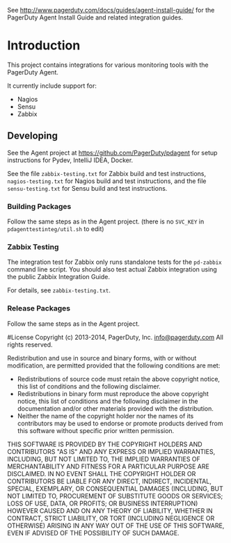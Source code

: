 
See http://www.pagerduty.com/docs/guides/agent-install-guide/ for the PagerDuty
Agent Install Guide and related integration guides.

# Introduction

This project contains integrations for various monitoring tools with the
PagerDuty Agent.

It currently include support for:

- Nagios
- Sensu
- Zabbix

## Developing

See the Agent project at https://github.com/PagerDuty/pdagent for setup
instructions for Pydev, IntelliJ IDEA, Docker.

See the file `zabbix-testing.txt` for Zabbix build and test instructions,
`nagios-testing.txt` for Nagios build and test instructions, and the file
`sensu-testing.txt` for Sensu build and test instructions.


### Building Packages

Follow the same steps as in the Agent project. (there is no `SVC_KEY` in
`pdagenttestinteg/util.sh` to edit)

### Zabbix Testing

The integration test for Zabbix only runs standalone tests for the `pd-zabbix`
command line script. You should also test actual Zabbix integration using the
public Zabbix Integration Guide.

For details, see `zabbix-testing.txt`.


### Release Packages

Follow the same steps as in the Agent project.

#License
Copyright (c) 2013-2014, PagerDuty, Inc. <info@pagerduty.com>
All rights reserved.

Redistribution and use in source and binary forms, with or without
modification, are permitted provided that the following conditions are met:

  * Redistributions of source code must retain the above copyright
    notice, this list of conditions and the following disclaimer.
  * Redistributions in binary form must reproduce the above copyright
    notice, this list of conditions and the following disclaimer in the
    documentation and/or other materials provided with the distribution.
  * Neither the name of the copyright holder nor the
    names of its contributors may be used to endorse or promote products
    derived from this software without specific prior written permission.

THIS SOFTWARE IS PROVIDED BY THE COPYRIGHT HOLDERS AND CONTRIBUTORS "AS IS"
AND ANY EXPRESS OR IMPLIED WARRANTIES, INCLUDING, BUT NOT LIMITED TO, THE
IMPLIED WARRANTIES OF MERCHANTABILITY AND FITNESS FOR A PARTICULAR PURPOSE
ARE DISCLAIMED. IN NO EVENT SHALL THE COPYRIGHT HOLDER OR CONTRIBUTORS BE
LIABLE FOR ANY DIRECT, INDIRECT, INCIDENTAL, SPECIAL, EXEMPLARY, OR
CONSEQUENTIAL DAMAGES (INCLUDING, BUT NOT LIMITED TO, PROCUREMENT OF
SUBSTITUTE GOODS OR SERVICES; LOSS OF USE, DATA, OR PROFITS; OR BUSINESS
INTERRUPTION) HOWEVER CAUSED AND ON ANY THEORY OF LIABILITY, WHETHER IN
CONTRACT, STRICT LIABILITY, OR TORT (INCLUDING NEGLIGENCE OR OTHERWISE)
ARISING IN ANY WAY OUT OF THE USE OF THIS SOFTWARE, EVEN IF ADVISED OF THE
POSSIBILITY OF SUCH DAMAGE.


